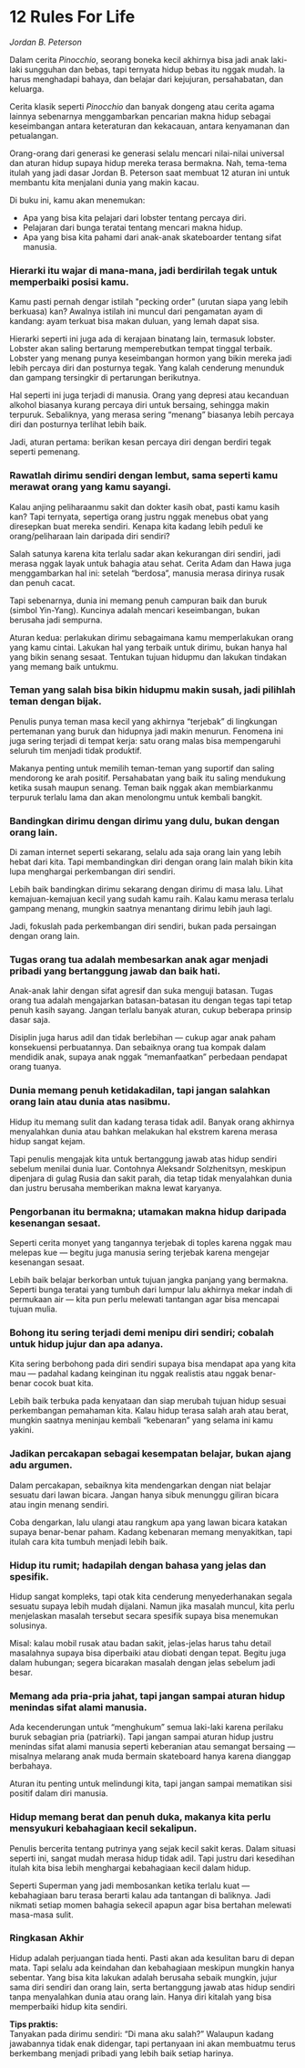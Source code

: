 # 12 Rules For Life
*Jordan B. Peterson*

Dalam cerita *Pinocchio*, seorang boneka kecil akhirnya bisa jadi anak laki-laki sungguhan dan bebas, tapi ternyata hidup bebas itu nggak mudah. Ia harus menghadapi bahaya, dan belajar dari kejujuran, persahabatan, dan keluarga.

Cerita klasik seperti *Pinocchio* dan banyak dongeng atau cerita agama lainnya sebenarnya menggambarkan pencarian makna hidup sebagai keseimbangan antara keteraturan dan kekacauan, antara kenyamanan dan petualangan.

Orang-orang dari generasi ke generasi selalu mencari nilai-nilai universal dan aturan hidup supaya hidup mereka terasa bermakna. Nah, tema-tema itulah yang jadi dasar Jordan B. Peterson saat membuat 12 aturan ini untuk membantu kita menjalani dunia yang makin kacau.

Di buku ini, kamu akan menemukan:
- Apa yang bisa kita pelajari dari lobster tentang percaya diri.
- Pelajaran dari bunga teratai tentang mencari makna hidup.
- Apa yang bisa kita pahami dari anak-anak skateboarder tentang sifat manusia.

### Hierarki itu wajar di mana-mana, jadi berdirilah tegak untuk memperbaiki posisi kamu.
Kamu pasti pernah dengar istilah "pecking order" (urutan siapa yang lebih berkuasa) kan? Awalnya istilah ini muncul dari pengamatan ayam di kandang: ayam terkuat bisa makan duluan, yang lemah dapat sisa.

Hierarki seperti ini juga ada di kerajaan binatang lain, termasuk lobster. Lobster akan saling bertarung memperebutkan tempat tinggal terbaik. Lobster yang menang punya keseimbangan hormon yang bikin mereka jadi lebih percaya diri dan posturnya tegak. Yang kalah cenderung menunduk dan gampang tersingkir di pertarungan berikutnya.

Hal seperti ini juga terjadi di manusia. Orang yang depresi atau kecanduan alkohol biasanya kurang percaya diri untuk bersaing, sehingga makin terpuruk. Sebaliknya, yang merasa sering “menang” biasanya lebih percaya diri dan posturnya terlihat lebih baik.

Jadi, aturan pertama: berikan kesan percaya diri dengan berdiri tegak seperti pemenang.

### Rawatlah dirimu sendiri dengan lembut, sama seperti kamu merawat orang yang kamu sayangi.
Kalau anjing peliharaanmu sakit dan dokter kasih obat, pasti kamu kasih kan? Tapi ternyata, sepertiga orang justru nggak menebus obat yang diresepkan buat mereka sendiri. Kenapa kita kadang lebih peduli ke orang/peliharaan lain daripada diri sendiri?

Salah satunya karena kita terlalu sadar akan kekurangan diri sendiri, jadi merasa nggak layak untuk bahagia atau sehat. Cerita Adam dan Hawa juga menggambarkan hal ini: setelah “berdosa”, manusia merasa dirinya rusak dan penuh cacat.

Tapi sebenarnya, dunia ini memang penuh campuran baik dan buruk (simbol Yin-Yang). Kuncinya adalah mencari keseimbangan, bukan berusaha jadi sempurna.

Aturan kedua: perlakukan dirimu sebagaimana kamu memperlakukan orang yang kamu cintai. Lakukan hal yang terbaik untuk dirimu, bukan hanya hal yang bikin senang sesaat. Tentukan tujuan hidupmu dan lakukan tindakan yang memang baik untukmu.

### Teman yang salah bisa bikin hidupmu makin susah, jadi pilihlah teman dengan bijak.
Penulis punya teman masa kecil yang akhirnya “terjebak” di lingkungan pertemanan yang buruk dan hidupnya jadi makin menurun. Fenomena ini juga sering terjadi di tempat kerja: satu orang malas bisa mempengaruhi seluruh tim menjadi tidak produktif.

Makanya penting untuk memilih teman-teman yang suportif dan saling mendorong ke arah positif. Persahabatan yang baik itu saling mendukung ketika susah maupun senang. Teman baik nggak akan membiarkanmu terpuruk terlalu lama dan akan menolongmu untuk kembali bangkit.

### Bandingkan dirimu dengan dirimu yang dulu, bukan dengan orang lain.
Di zaman internet seperti sekarang, selalu ada saja orang lain yang lebih hebat dari kita. Tapi membandingkan diri dengan orang lain malah bikin kita lupa menghargai perkembangan diri sendiri.

Lebih baik bandingkan dirimu sekarang dengan dirimu di masa lalu. Lihat kemajuan-kemajuan kecil yang sudah kamu raih. Kalau kamu merasa terlalu gampang menang, mungkin saatnya menantang dirimu lebih jauh lagi.

Jadi, fokuslah pada perkembangan diri sendiri, bukan pada persaingan dengan orang lain.

### Tugas orang tua adalah membesarkan anak agar menjadi pribadi yang bertanggung jawab dan baik hati.
Anak-anak lahir dengan sifat agresif dan suka menguji batasan. Tugas orang tua adalah mengajarkan batasan-batasan itu dengan tegas tapi tetap penuh kasih sayang. Jangan terlalu banyak aturan, cukup beberapa prinsip dasar saja.

Disiplin juga harus adil dan tidak berlebihan — cukup agar anak paham konsekuensi perbuatannya. Dan sebaiknya orang tua kompak dalam mendidik anak, supaya anak nggak “memanfaatkan” perbedaan pendapat orang tuanya.

### Dunia memang penuh ketidakadilan, tapi jangan salahkan orang lain atau dunia atas nasibmu.
Hidup itu memang sulit dan kadang terasa tidak adil. Banyak orang akhirnya menyalahkan dunia atau bahkan melakukan hal ekstrem karena merasa hidup sangat kejam.

Tapi penulis mengajak kita untuk bertanggung jawab atas hidup sendiri sebelum menilai dunia luar. Contohnya Aleksandr Solzhenitsyn, meskipun dipenjara di gulag Rusia dan sakit parah, dia tetap tidak menyalahkan dunia dan justru berusaha memberikan makna lewat karyanya.

### Pengorbanan itu bermakna; utamakan makna hidup daripada kesenangan sesaat.
Seperti cerita monyet yang tangannya terjebak di toples karena nggak mau melepas kue — begitu juga manusia sering terjebak karena mengejar kesenangan sesaat.

Lebih baik belajar berkorban untuk tujuan jangka panjang yang bermakna. Seperti bunga teratai yang tumbuh dari lumpur lalu akhirnya mekar indah di permukaan air — kita pun perlu melewati tantangan agar bisa mencapai tujuan mulia.

### Bohong itu sering terjadi demi menipu diri sendiri; cobalah untuk hidup jujur dan apa adanya.
Kita sering berbohong pada diri sendiri supaya bisa mendapat apa yang kita mau — padahal kadang keinginan itu nggak realistis atau nggak benar-benar cocok buat kita.

Lebih baik terbuka pada kenyataan dan siap merubah tujuan hidup sesuai perkembangan pemahaman kita. Kalau hidup terasa salah arah atau berat, mungkin saatnya meninjau kembali “kebenaran” yang selama ini kamu yakini.

### Jadikan percakapan sebagai kesempatan belajar, bukan ajang adu argumen.
Dalam percakapan, sebaiknya kita mendengarkan dengan niat belajar sesuatu dari lawan bicara. Jangan hanya sibuk menunggu giliran bicara atau ingin menang sendiri.

Coba dengarkan, lalu ulangi atau rangkum apa yang lawan bicara katakan supaya benar-benar paham. Kadang kebenaran memang menyakitkan, tapi itulah cara kita tumbuh menjadi lebih baik.

### Hidup itu rumit; hadapilah dengan bahasa yang jelas dan spesifik.
Hidup sangat kompleks, tapi otak kita cenderung menyederhanakan segala sesuatu supaya lebih mudah dijalani. Namun jika masalah muncul, kita perlu menjelaskan masalah tersebut secara spesifik supaya bisa menemukan solusinya.

Misal: kalau mobil rusak atau badan sakit, jelas-jelas harus tahu detail masalahnya supaya bisa diperbaiki atau diobati dengan tepat. Begitu juga dalam hubungan; segera bicarakan masalah dengan jelas sebelum jadi besar.

### Memang ada pria-pria jahat, tapi jangan sampai aturan hidup menindas sifat alami manusia.
Ada kecenderungan untuk “menghukum” semua laki-laki karena perilaku buruk sebagian pria (patriarki). Tapi jangan sampai aturan hidup justru menindas sifat alami manusia seperti keberanian atau semangat bersaing — misalnya melarang anak muda bermain skateboard hanya karena dianggap berbahaya.

Aturan itu penting untuk melindungi kita, tapi jangan sampai mematikan sisi positif dalam diri manusia.

### Hidup memang berat dan penuh duka, makanya kita perlu mensyukuri kebahagiaan kecil sekalipun.
Penulis bercerita tentang putrinya yang sejak kecil sakit keras. Dalam situasi seperti ini, sangat mudah merasa hidup tidak adil. Tapi justru dari kesedihan itulah kita bisa lebih menghargai kebahagiaan kecil dalam hidup.

Seperti Superman yang jadi membosankan ketika terlalu kuat — kebahagiaan baru terasa berarti kalau ada tantangan di baliknya. Jadi nikmati setiap momen bahagia sekecil apapun agar bisa bertahan melewati masa-masa sulit.

### Ringkasan Akhir
Hidup adalah perjuangan tiada henti. Pasti akan ada kesulitan baru di depan mata. Tapi selalu ada keindahan dan kebahagiaan meskipun mungkin hanya sebentar. Yang bisa kita lakukan adalah berusaha sebaik mungkin, jujur sama diri sendiri dan orang lain, serta bertanggung jawab atas hidup sendiri tanpa menyalahkan dunia atau orang lain. Hanya diri kitalah yang bisa memperbaiki hidup kita sendiri.

**Tips praktis:**  
Tanyakan pada dirimu sendiri: “Di mana aku salah?” Walaupun kadang jawabannya tidak enak didengar, tapi pertanyaan ini akan membuatmu terus berkembang menjadi pribadi yang lebih baik setiap harinya.